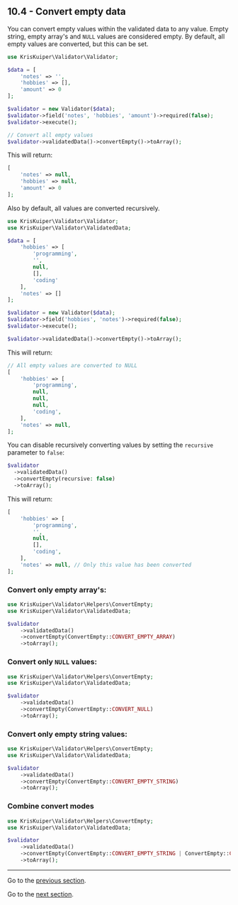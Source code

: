 ## 10.4 - Convert empty data
You can convert empty values within the validated data to any value. Empty string, empty array's and `NULL` values are considered empty. By default, all empty values are converted, but this can be set.

```php
use KrisKuiper\Validator\Validator;

$data = [
    'notes' => '', 
    'hobbies' => [], 
    'amount' => 0
];

$validator = new Validator($data);
$validator->field('notes', 'hobbies', 'amount')->required(false);
$validator->execute();

// Convert all empty values
$validator->validatedData()->convertEmpty()->toArray();
```

This will return:

```php
[
    'notes' => null, 
    'hobbies' => null, 
    'amount' => 0
];
```

Also by default, all values are converted recursively.
```php
use KrisKuiper\Validator\Validator;
use KrisKuiper\Validator\ValidatedData;

$data = [
    'hobbies' => [
        'programming', 
        '', 
        null, 
        [], 
        'coding'
    ], 
    'notes' => []
];

$validator = new Validator($data);
$validator->field('hobbies', 'notes')->required(false);
$validator->execute();

$validator->validatedData()->convertEmpty()->toArray();
```
This will return:

```php
// All empty values are converted to NULL
[
    'hobbies' => [
        'programming', 
        null, 
        null, 
        null, 
        'coding',
    ],
    'notes' => null,
]; 
```

You can disable recursively converting values by setting the `recursive` parameter to `false`:
```php
$validator
  ->validatedData()
  ->convertEmpty(recursive: false)
  ->toArray();
```

This will return:
```php
[
    'hobbies' => [
        'programming', 
        '', 
        null, 
        [], 
        'coding',
    ],
    'notes' => null, // Only this value has been converted 
];
```

### Convert only empty array's:
```php
use KrisKuiper\Validator\Helpers\ConvertEmpty;
use KrisKuiper\Validator\ValidatedData;

$validator
    ->validatedData()
    ->convertEmpty(ConvertEmpty::CONVERT_EMPTY_ARRAY)
    ->toArray();
```

### Convert only `NULL` values:
```php
use KrisKuiper\Validator\Helpers\ConvertEmpty;
use KrisKuiper\Validator\ValidatedData;

$validator
    ->validatedData()
    ->convertEmpty(ConvertEmpty::CONVERT_NULL)
    ->toArray();
```

### Convert only empty string values:
```php
use KrisKuiper\Validator\Helpers\ConvertEmpty;
use KrisKuiper\Validator\ValidatedData;

$validator
    ->validatedData()
    ->convertEmpty(ConvertEmpty::CONVERT_EMPTY_STRING)
    ->toArray();
```

### Combine convert modes
```php
use KrisKuiper\Validator\Helpers\ConvertEmpty;
use KrisKuiper\Validator\ValidatedData;

$validator
    ->validatedData()
    ->convertEmpty(ConvertEmpty::CONVERT_EMPTY_STRING | ConvertEmpty::CONVERT_NULL)
    ->toArray();
```


---------------

Go to the [previous section](/docs/10%20-%20Retrieving%20validated%20data/10.3%20-%20Filter%20empty%20values.md).

Go to the [next section](/docs/10%20-%20Retrieving%20validated%20data/10.4%20-%20Convert%20empty%20data.md).